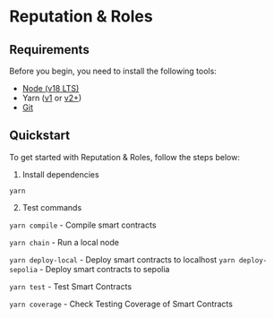 # Reputation & Roles

## Requirements

Before you begin, you need to install the following tools:

- [Node (v18 LTS)](https://nodejs.org/en/download/)
- Yarn ([v1](https://classic.yarnpkg.com/en/docs/install/) or [v2+](https://yarnpkg.com/getting-started/install))
- [Git](https://git-scm.com/downloads)

## Quickstart

To get started with Reputation & Roles, follow the steps below:

1. Install dependencies

```
yarn
```

2. Test commands

`yarn compile` - Compile smart contracts

`yarn chain` - Run a local node

`yarn deploy-local` - Deploy smart contracts to localhost
`yarn deploy-sepolia` - Deploy smart contracts to sepolia

`yarn test` - Test Smart Contracts

`yarn coverage` - Check Testing Coverage of Smart Contracts